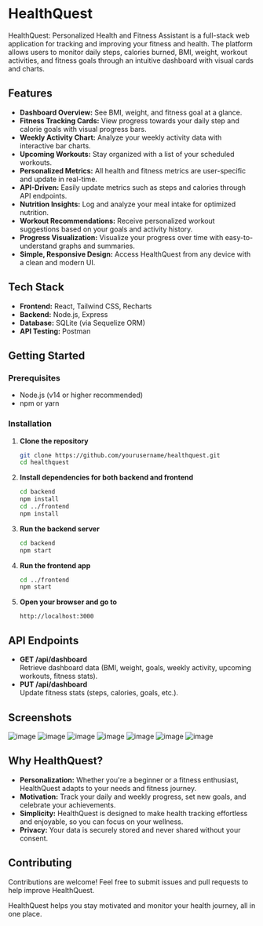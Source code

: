 # HealthQuest

HealthQuest: Personalized Health and Fitness Assistant is a full-stack web application for tracking and improving your fitness and health. The platform allows users to monitor daily steps, calories burned, BMI, weight, workout activities, and fitness goals through an intuitive dashboard with visual cards and charts.

## Features

- **Dashboard Overview:** See BMI, weight, and fitness goal at a glance.
- **Fitness Tracking Cards:** View progress towards your daily step and calorie goals with visual progress bars.
- **Weekly Activity Chart:** Analyze your weekly activity data with interactive bar charts.
- **Upcoming Workouts:** Stay organized with a list of your scheduled workouts.
- **Personalized Metrics:** All health and fitness metrics are user-specific and update in real-time.
- **API-Driven:** Easily update metrics such as steps and calories through API endpoints.
- **Nutrition Insights:** Log and analyze your meal intake for optimized nutrition.
- **Workout Recommendations:** Receive personalized workout suggestions based on your goals and activity history.
- **Progress Visualization:** Visualize your progress over time with easy-to-understand graphs and summaries.
- **Simple, Responsive Design:** Access HealthQuest from any device with a clean and modern UI.

## Tech Stack

- **Frontend:** React, Tailwind CSS, Recharts
- **Backend:** Node.js, Express
- **Database:** SQLite (via Sequelize ORM)
- **API Testing:** Postman

## Getting Started

### Prerequisites

- Node.js (v14 or higher recommended)
- npm or yarn

### Installation

1. **Clone the repository**
   ```bash
   git clone https://github.com/yourusername/healthquest.git
   cd healthquest
   ```

2. **Install dependencies for both backend and frontend**
   ```bash
   cd backend
   npm install
   cd ../frontend
   npm install
   ```

3. **Run the backend server**
   ```bash
   cd backend
   npm start
   ```

4. **Run the frontend app**
   ```bash
   cd ../frontend
   npm start
   ```

5. **Open your browser and go to**
   ```
   http://localhost:3000
   ```

## API Endpoints

- **GET /api/dashboard**  
  Retrieve dashboard data (BMI, weight, goals, weekly activity, upcoming workouts, fitness stats).
- **PUT /api/dashboard**  
  Update fitness stats (steps, calories, goals, etc.).

## Screenshots

![image](https://github.com/user-attachments/assets/4ae772e5-d7e5-4ef1-b364-78368325fd0d)
![image](https://github.com/user-attachments/assets/b61ab5ec-dbf7-4aa5-964c-01829cef5544)
![image](https://github.com/user-attachments/assets/25aeec5d-22a7-47ba-9bdf-4b9a96a596dd)
![image](https://github.com/user-attachments/assets/beaa9fc1-5059-4980-a7c0-ca28f84511eb)
![image](https://github.com/user-attachments/assets/4749b81a-b5a0-47a4-83ea-ceedddf658e9)
![image](https://github.com/user-attachments/assets/50ce765e-2d6a-4471-99c4-4841764fecc7)
![image](https://github.com/user-attachments/assets/945f4165-7919-48f4-9937-7f8f9dfe9274)

## Why HealthQuest?

- **Personalization:** Whether you're a beginner or a fitness enthusiast, HealthQuest adapts to your needs and fitness journey.
- **Motivation:** Track your daily and weekly progress, set new goals, and celebrate your achievements.
- **Simplicity:** HealthQuest is designed to make health tracking effortless and enjoyable, so you can focus on your wellness.
- **Privacy:** Your data is securely stored and never shared without your consent.

## Contributing

Contributions are welcome! Feel free to submit issues and pull requests to help improve HealthQuest.

HealthQuest helps you stay motivated and monitor your health journey, all in one place.
